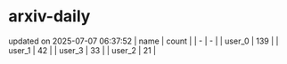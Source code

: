 # arxiv-daily
updated on 2025-07-07 06:37:52
| name | count |
| - | - |
| user_0 | 139 |
| user_1 | 42 |
| user_3 | 33 |
| user_2 | 21 |
